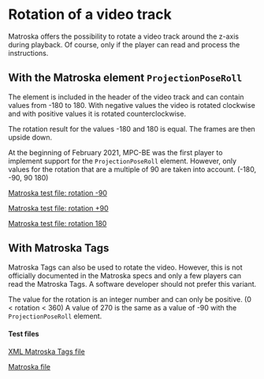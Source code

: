 # Rotation of a video track
Matroska offers the possibility to rotate a video track around the z-axis during playback. Of course, only if the player can read and process the instructions.

##  With the Matroska element `ProjectionPoseRoll`
The element is included in the header of the video track and can contain values from -180 to 180. With negative values the video is rotated clockwise and with positive values it is rotated counterclockwise.

The rotation result for the values -180 and 180 is equal. The frames are then upside down.

At the beginning of February 2021, MPC-BE was the first player to implement support for the `ProjectionPoseRoll` element.
However, only values for the rotation that are a multiple of 90 are taken into account. (-180, -90, 90 180)

[Matroska test file: rotation -90](https://github.com/hubblec4/Matroska-Playback/blob/master/files/Rotate/RotateProjectionPoseRoll_-90.mkv)

[Matroska test file: rotation +90](https://github.com/hubblec4/Matroska-Playback/blob/master/files/Rotate/RotateProjectionPoseRoll_+90.mkv)

[Matroska test file: rotation 180](https://github.com/hubblec4/Matroska-Playback/blob/master/files/Rotate/RotateProjectionPoseRoll.mkv)

## With Matroska Tags
Matroska Tags can also be used to rotate the video. However, this is not officially documented in the Matroska specs and only a few players can read the Matroska Tags. A software developer should not prefer this variant.

The value for the rotation is an integer number and can only be positive. (0 < rotation < 360)
A value of 270 is the same as a value of -90 with the `ProjectionPoseRoll` element.

#### Test files
[XML Matroska Tags file](https://github.com/hubblec4/Matroska-Playback/blob/master/files/Rotate/Rotate_Tags.xml)

[Matroska file](https://github.com/hubblec4/Matroska-Playback/blob/master/files/Rotate/Rotate_Tags.mkv)
